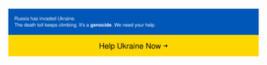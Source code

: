 [![Stand with Ukraine](https://raw.githubusercontent.com/vshymanskyy/StandWithUkraine/main/banner2-direct.svg)](https://stand-with-ukraine.pp.ua)
